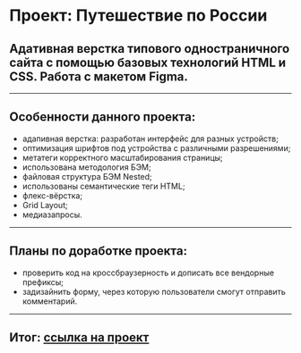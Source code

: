# Проект: Путешествие по России
## Адативная верстка типового одностраничного сайта с помощью базовых технологий HTML и CSS. Работа с макетом Figma.
___
## Особенности данного проекта:
* адапивная верстка: разработан интерфейс для разных устройств;
* оптимизация шрифтов под устройства с различными разрешениями;
*  метатеги корректного масштабирования страницы;
* использована методология БЭМ;
* файловая структура БЭМ Nested;
* использованы семантические теги HTML;
* флекс-вёрстка;
* Grid Layout;
* медиазапросы.
----
## Планы по доработке проекта:
* проверить код на кроссбраузерность и дописать все вендорные префиксы;
* задизайнить форму, через которую пользователи смогут отправить комментарий.
___
## Итог: [ссылка на  проект](https://dolinovskaya.github.io/russian-travel/)
